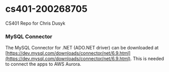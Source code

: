 # cs401-200268705
CS401 Repo for Chris Dusyk

### MySQL Connector
The MySQL Connector for .NET (ADO.NET driver) can be downloaded at [https://dev.mysql.com/downloads/connector/net/6.9.html](https://dev.mysql.com/downloads/connector/net/6.9.html). This is needed to connect the apps to AWS Aurora.